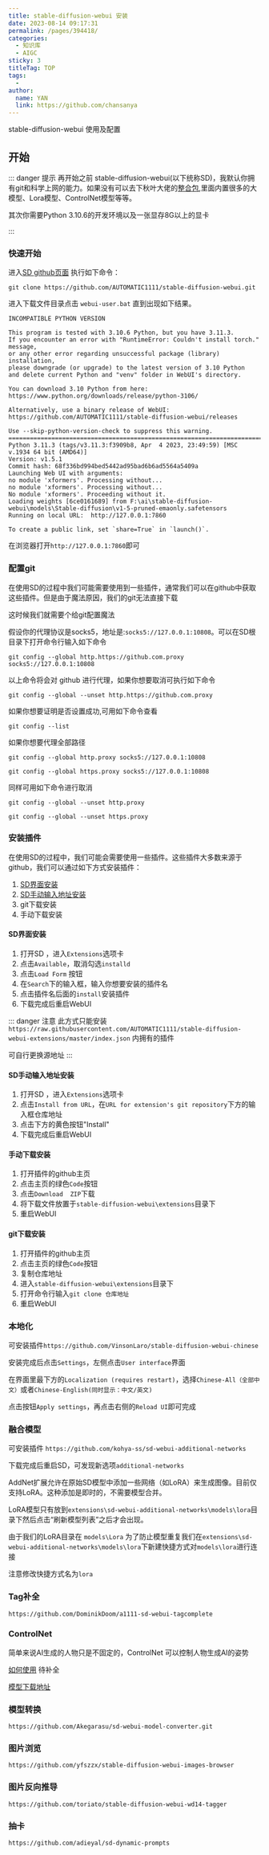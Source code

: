 ```yaml
---
title: stable-diffusion-webui 安装
date: 2023-08-14 09:17:31
permalink: /pages/394418/
categories:
  - 知识库
  - AIGC
sticky: 3
titleTag: TOP
tags:
  - 
author: 
  name: YAN
  link: https://github.com/chansanya
---
```


stable-diffusion-webui 使用及配置
<!-- more -->

## 开始
::: danger 提示
再开始之前 stable-diffusion-webui(以下统称SD)，我默认你拥有git和科学上网的能力。如果没有可以去下秋叶大佬的[整合包](http://),里面内置很多的大模型、Lora模型、ControlNet模型等等。


其次你需要Python 3.10.6的开发环境以及一张显存8G以上的显卡

:::

### 快速开始

进入[SD github页面](https://github.com/AUTOMATIC1111/stable-diffusion-webui) 执行如下命令：

```shell
git clone https://github.com/AUTOMATIC1111/stable-diffusion-webui.git
```

进入下载文件目录点击 `webui-user.bat` 直到出现如下结果。

```shell
INCOMPATIBLE PYTHON VERSION

This program is tested with 3.10.6 Python, but you have 3.11.3.
If you encounter an error with "RuntimeError: Couldn't install torch." message,
or any other error regarding unsuccessful package (library) installation,
please downgrade (or upgrade) to the latest version of 3.10 Python
and delete current Python and "venv" folder in WebUI's directory.

You can download 3.10 Python from here: https://www.python.org/downloads/release/python-3106/

Alternatively, use a binary release of WebUI: https://github.com/AUTOMATIC1111/stable-diffusion-webui/releases

Use --skip-python-version-check to suppress this warning.
==============================================================================================================
Python 3.11.3 (tags/v3.11.3:f3909b8, Apr  4 2023, 23:49:59) [MSC v.1934 64 bit (AMD64)]
Version: v1.5.1
Commit hash: 68f336bd994bed5442ad95bad6b6ad5564a5409a
Launching Web UI with arguments:
no module 'xformers'. Processing without...
no module 'xformers'. Processing without...
No module 'xformers'. Proceeding without it.
Loading weights [6ce0161689] from F:\ai\stable-diffusion-webui\models\Stable-diffusion\v1-5-pruned-emaonly.safetensors
Running on local URL:  http://127.0.0.1:7860

To create a public link, set `share=True` in `launch()`.
```

在浏览器打开`http://127.0.0.1:7860`即可

### 配置git
在使用SD的过程中我们可能需要使用到一些插件，通常我们可以在github中获取这些插件。但是由于魔法原因，我们的git无法直接下载

这时候我们就需要个给git配置魔法

假设你的代理协议是socks5，地址是:`socks5://127.0.0.1:10808`。可以在SD根目录下打开命令行输入如下命令

```shell
git config --global http.https://github.com.proxy socks5://127.0.0.1:10808
```

以上命令将会对 github 进行代理，如果你想要取消可执行如下命令
```shell
git config --global --unset http.https://github.com.proxy
```

如果你想要证明是否设置成功,可用如下命令查看
```shell
git config --list
```

如果你想要代理全部路径
```shell
git config --global http.proxy socks5://127.0.0.1:10808

git config --global https.proxy socks5://127.0.0.1:10808
```

同样可用如下命令进行取消
```shell
git config --global --unset http.proxy

git config --global --unset https.proxy
```

### 安装插件
在使用SD的过程中，我们可能会需要使用一些插件。这些插件大多数来源于github，我们可以通过如下方式安装插件：

1. [SD界面安装](#SD界面安装)
2. [SD手动输入地址安装](#SD手动输入地址安装)
3. git下载安装
4. 手动下载安装


#### SD界面安装
1. 打开SD ，进入`Extensions`选项卡
2. 点击`Available`，取消勾选`installd`
3. 点击`Load Form` 按钮
4. 在`Search`下的输入框，输入你想要安装的插件名
5. 点击插件名后面的`install`安装插件
6. 下载完成后重启WebUI

::: danger 注意
此方式只能安装 `https://raw.githubusercontent.com/AUTOMATIC1111/stable-diffusion-webui-extensions/master/index.json` 内拥有的插件

可自行更换源地址
:::
#### SD手动输入地址安装
1. 打开SD ，进入`Extensions`选项卡
2. 点击`Install from URL`，在`URL for extension's git repository`下方的输入框仓库地址
3. 点击下方的黄色按钮"Install" 
4. 下载完成后重启WebUI

#### 手动下载安装
1. 打开插件的github主页
2. 点击主页的绿色`Code`按钮
3. 点击`Download  ZIP`下载
4. 将下载文件放置于`stable-diffusion-webui\extensions`目录下
5. 重启WebUI
#### git下载安装
1. 打开插件的github主页
2. 点击主页的绿色`Code`按钮
3. 复制仓库地址
4. 进入`stable-diffusion-webui\extensions`目录下
5. 打开命令行输入`git clone 仓库地址`
6. 重启WebUI

### 本地化

可安装插件`https://github.com/VinsonLaro/stable-diffusion-webui-chinese`

安装完成后点击`Settings`，左侧点击`User interface`界面

在界面里最下方的`Localization (requires restart)`，选择`Chinese-All（全部中文）`或者`Chinese-English(同时显示：中文/英文)`

点击按钮`Apply settings`，再点击右侧的`Reload UI`即可完成

### 融合模型

可安装插件 `https://github.com/kohya-ss/sd-webui-additional-networks`

下载完成后重启SD，可发现新选项`additional-networks`

AddNet扩展允许在原始SD模型中添加一些网络（如LoRA）来生成图像。目前仅支持LoRA。这种添加是即时的，不需要模型合并。

LoRA模型只有放到`extensions\sd-webui-additional-networks\models\lora`目录下然后点击“刷新模型列表”之后才会出现。

由于我们的LoRA目录在 `models\Lora` 为了防止模型重复我们在`extensions\sd-webui-additional-networks\models\lora`下新建快捷方式对`models\lora`进行连接

注意修改快捷方式名为`lora`

### Tag补全
`https://github.com/DominikDoom/a1111-sd-webui-tagcomplete`


###  ControlNet
简单来说AI生成的人物只是不固定的，ControlNet 可以控制人物生成AI的姿势

[如何使用](https://zhuanlan.zhihu.com/p/620074109) 待补全

[模型下载地址](https://huggingface.co/lllyasviel/ControlNet-v1-1/tree/main)


### 模型转换
`https://github.com/Akegarasu/sd-webui-model-converter.git`


### 图片浏览
`https://github.com/yfszzx/stable-diffusion-webui-images-browser`


### 图片反向推导
`https://github.com/toriato/stable-diffusion-webui-wd14-tagger`

### 抽卡
`https://github.com/adieyal/sd-dynamic-prompts`
